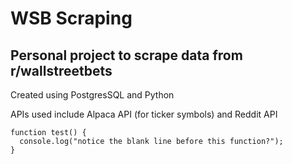 # WSB Scraping

## Personal project to scrape data from r/wallstreetbets 



Created using PostgresSQL and Python

APIs used include Alpaca API (for ticker symbols) and Reddit API 


```
function test() {
  console.log("notice the blank line before this function?");
}
